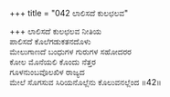 +++
title = "042 ಲಾಲಿಸದೆ ಕುಲಛಲವ"

+++
ಲಾಲಿಸದೆ ಕುಲಛಲವ ನೀತಿಯ  
ಪಾಲಿಸದೆ ಕೊಲೆಗಡುಕತನದೊಳು  
ಮೇಲುಗಾಣದೆ ಬಂಧುಗಳ ಗುರುಗಳ ಸಹೋದರರ  
ಕೋಲ ಮೊನೆಯಲಿ ಕೊಂದು ನೆತ್ತರ  
ಗೂಳನುಂಬವೊಲಖಿಳ ರಾಜ್ಯದ  
ಮೇಲೆ ಸೊಗಸುವ ಸಿರಿಯನೊಲ್ಲೆನು ಕೊಲುವನಲ್ಲೆಂದ      ॥42॥